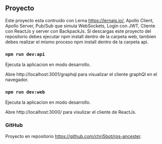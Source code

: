 ## Proyecto

Este proyecto esta contruido con Lerna https://lernajs.io/, Apollo Client, Apollo Server, Pub/Sub que simula WebSockets, Login con JWT, Cliente con ReactJs y server con BackpackJs.
Si descargas este proyecto del repositorio debes ejecutar npm install dentro de la carpeta web, tambien debes realizar el mismo proceso npm install dentro de la carpeta api.

### `npm run dev:api`

Ejecuta la aplicacion en modo desarrollo.

Abre http://localhost:3001/graphql para visualizar el cliente graphQl en el navegador.

### `npm run dev:web`

Ejecuta la aplicacion en modo desarrollo.

Abre http://localhost:3000/ para visulizar el cliente de ReactJs.

### GitHub

Proyecto en repositorio https://github.com/chri5bot/rps-ancester.